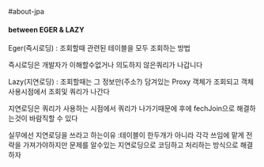 #about-jpa

#### between EGER & LAZY
Eger(즉시로딩) : 조회할때 관련된 테이블을 모두 조회하는 방법

즉시로딩은 개발자가 이해할수없거나 의도하지 않은쿼리가 나갑니다

Lazy(지연로딩) : 조회할때는 그 정보만(주소?) 담겨있는 Proxy 객체가 조회되고 객체 사용시점에서 조회및 쿼리가 나간다

지연로딩은 쿼리가 사용하는 시점에서 쿼리가 나가기때문에 후에 fechJoin으로 해결하는것이 바람직할 수 있다

실무에선 지연로딩을 쓰라고 하는이유 :테이블이 한두개가 아니라 각각 쓰임에 맡게 전략을 가져가야하지만 문제를 알수있는 지연로딩으로 코딩하고 처리하는 방식으로 해결하자
